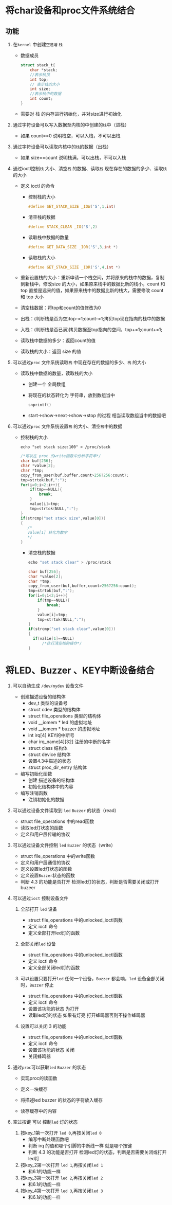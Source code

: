 # 将char设备和proc文件系统结合
## 功能

1. 在`kernel` 中创建`空递增` `栈`

   * 数据成员

     ```c
     struct stack_t{
         char *stack;
         //表示栈顶
         int top;
         // 表示栈的大小
         int size;
         //表示栈中的数据
         int count;
     }
     ```

   * 需要对 栈 的内存进行初始化，并对size进行初始化

2. 通过字符设备可以写入数据至内核的中创建的`栈`中（进栈）

   - 如果 count==0 说明栈空，可以入栈，不可以出栈 

3. 通过字符设备可以读取内核中的`栈`的数据（出栈）

   - 如果 size==count 说明栈满，可以出栈，不可以入栈

4. 通过ioctl控制`栈` 大小、清空`栈` 的数据、读取`栈` 现在存在的数据的多少、读取`栈`的大小

   - 定义 ioctl 的命令

     - 控制栈的大小

       ```c
       #define SET_STACK_SIZE _IOW('S',1,int)
       ```

     - 清空栈的数据

       ```c
       #define STACK_CLEAR _IO('S',2)
       ```

     - 读取栈中数据的数量

       ```c
       #define GET_DATA_SIZE _IOR('S',3,int *)
       ```

     - 读取栈的大小

       ```c
       #define GET_STACK_SIZE _IOR('S',4,int *)
       ```

   - 重新设置栈的大小：重新申请一个栈空间，并将原来的栈中的数据，复制到新栈中，修改size 的大小，如果原来栈中的数据比新的栈小，count 和 top 直接是远来的值，如果原来栈中的数据比新的栈大，需要修改 count 和 top 大小

   - 清空栈数据：将top和count的值修改为0

   - 出栈：(判断栈是否为空)top-=1;count-=1;拷贝top现在指向的栈中的数据

   - 入栈：(判断栈是否已满)拷贝数据至top指向的空间，top+=1;count+=1;

   - 读取栈中数据的多少：返回count的值

   - 读取栈的大小：返回 size 的值

5. 可以通过`proc` 文件系统读取`栈` 中现在存在的数据的多少、`栈` 的大小

   - 读取栈中数据的数量，读取栈的大小

     - 创建一个 全局数组

     - 将现在的状态转化为 字符串，放到数组当中

       ```c
       snprintf()
       ```

     - start->show->next->show->stop 的过程 相当读取数组当中的数据吧

6. 可以通过`proc` 文件系统设置`栈` 的大小、清空`栈`中的数据

   - 控制栈的大小

        ```shell
        echo "set stack size:100" > /proc/stack
        ```

        ```c
        /*可以在 proc 的write函数中分析字符串*/
        char buf[256];
        char *value[2];
        char *tmp;
        copy_from_user(buf,buffer,count>256?256:count);
        tmp=strtok(buf,":");
        for(i=0;i<2;i++){
            if(tmp==NULL){
                break;
            }
            value[i]=tmp;
            tmp=strtok(NULL,":");
        }
        if(strcmp("set stack size",value[0]))
        {
           /*
           value[1] 转化为数字
           */
        }
        ```

      - 清空栈的数据

        ```c
        echo "set stack clear" > /proc/stack
        ```

        ```c
        char buf[256];
        char *value[2];
        char *tmp;
        copy_from_user(buf,buffer,count>256?256:count);
        tmp=strtok(buf,":");
        for(i=0;i<2;i++){
            if(tmp==NULL){
                break;
            }
            value[i]=tmp;
            tmp=strtok(NULL,":");
        }
        if(strcmp("set stack clear",value[0]))
        {
          if(valie[1]==NULL)
              /*执行清空栈的操作*/
        }
        ```



# 将LED、Buzzer 、KEY中断设备结合

1. 可以自动生成 `/dev/mydev` 设备文件

   - 创建描述设备的结构体
     - dev_t 类型的设备号
     - struct cdev 类型的结构体
     - struct file_operations 类型的结构体
     - void __iomem * led 的虚拟地址
     - void __iomem * buzzer 的虚拟地址
     - int irq[4] KEY的中断号
     - char irq_name[4]\[32] 注册的中断的名字
     - struct class 结构体
     - struct device 结构体
     - 设置4.3中描述的状态
     - struct proc_dir_entry 结构体
   - 编写初始化函数
     - 创建 描述设备的结构体
     - 初始化结构体中的内容
   - 编写注销函数
     - 注销初始化的数据

2. 可以通过设备文件读取到 `led` `Buzzer` 的状态（read）

   - struct file_operations 中的read函数
   - 读取led灯状态的函数
   - 定义和用户层传输的协议

3. 可以通过设备文件控制 `led` `Buzzer` 的状态（write）

   - struct file_operations 中的write函数
   - 定义和用户层通信的协议
   - 定义设置led灯状态的函数
   - 定义设置`Buzzer`状态的函数
   - 判断 4.3 的功能是否打开 检测led灯的状态，判断是否需要关闭或打开buzeer

4. 可以通过`ioct` 控制设备文件
   1. 全部打开 `led` 设备 
      - struct file_operations 中的unlocked_ioctl函数
      - 定义 ioctl 命令
      - 定义全部打开led灯的函数
   2. 全部关闭`led` 设备
      - struct file_operations 中的unlocked_ioctl函数
      - 定义 ioctl 命令
      - 定义全部关闭led灯的函数
   3. 可以设置只要打开`led` 任何一个设备，`Buzzer` 都会响，`led` 设备全部关闭时，`Buzzer` 停止
      - struct file_operations 中的unlocked_ioctl函数
      - 定义 ioctl 命令
      - 设置该功能的状态 为打开
      - 读取led灯的状态 如果有灯亮 打开蜂鸣器否则不操作蜂鸣器

   1. 设置可以关闭 3 的功能
      - struct file_operations 中的unlocked_ioctl函数
      - 定义 ioctl 命令
      - 设置该功能的状态 关闭
      - 关闭蜂鸣器

5. 通过`proc`可以获取`led` `Buzzer` 的状态

   - 实现proc的读函数

   - 定义一块缓存
   - 将描述led buzzer 的状态的字符放入缓存
   - 读存缓存中的内容

6. 空过按键 可以 控制`led` 灯的状态
   1. 按key_1第一次打开 `led 0`,再按关闭`led 0`
      - 编写中断处理函数吧
      - 判断 irq 的值和哪个引脚的中断线一样 就是哪个按键
      - 判断 4.3 的功能是否打开 检测led灯的状态，判断是否需要关闭或打开led灯
   2. 按key_2第一次打开 `led 1`,再按关闭`led 1`
      - 和6.1的功能一样
   3. 按key_3第一次打开 `led 2`,再按关闭`led 2`
      - 和6.1的功能一样
   4. 按key_4第一次打开 `led 3`,再按关闭`led 3`
      - 和6.1的功能一样

